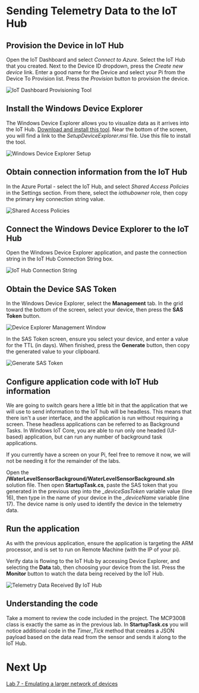 # Sending Telemetry Data to the IoT Hub

## Provision the Device in IoT Hub
Open the IoT Dashboard and select *Connect to Azure*. Select the IoT Hub that you created. Next to the Device ID dropdown, press the *Create new device* link. Enter a good name for the Device and select your Pi from the Device To Provision list. Press the *Provision* button to provision the device. 

![IoT Dashboard Provisioning Tool](./images/IoTDashboardProvisionTool.png)

## Install the Windows Device Explorer
The Windows Device Explorer allows you to visualize data as it arrives into the IoT Hub. 
[Download and install this tool](https://aka.ms/aziotdevexp). Near the bottom of the screen, you will find a link to the *SetupDeviceExplorer.msi* file. Use this file to install the tool.

![Windows Device Explorer Setup](./images/deviceexplorersetup.png)

## Obtain connection information from the IoT Hub
In the Azure Portal - select the IoT Hub, and select *Shared Access Policies* in the Settings section. From there, select the *iothubowner* role, then copy the primary key connection string value. 

![Shared Access Policies](./images/SharedAccessPolicies.png)

## Connect the Windows Device Explorer to the IoT Hub
Open the Windows Device Explorer application, and paste the connection string in the IoT Hub Connection String box.

![IoT Hub Connection String](./images/deviceexplorerconnection.png)

## Obtain the Device SAS Token
In the Windows Device Explorer, select the **Management** tab. In the grid toward the bottom of the screen, select your device, then press the **SAS Token** button.

![Device Explorer Management Window](./images/DeviceManagement.png)

In the SAS Token screen, ensure you select your device, and enter a value for the TTL (in days). When finished, press the **Generate** button, then copy the generated value to your clipboard.

![Generate SAS Token](./images/SASToken.png)

## Configure application code with IoT Hub information
We are going to switch gears here a little bit in that the application that we will use to send information to the IoT hub will be headless. This means that there isn't a user interface, and the application is run without requiring a screen. These headless applications can be referred to as Background Tasks. In Windows IoT Core, you are able to run only one headed (UI-based) application, but can run any number of background task applications.

If you currently have a screen on your Pi, feel free to remove it now, we will not be needing it for the remainder of the labs.

Open the **/WaterLevelSensorBackground/WaterLevelSensorBackground.sln** solution file. Then open **StartupTask.cs**, paste the SAS token that you generated in the previous step into the *_deviceSasToken* variable value (line 16), then type in the name of your device in the *_deviceName* variable (line 17). The device name is only used to identify the device in the telemetry data.

## Run the application
As with the previous application, ensure the application is targeting the ARM processor, and is set to run on Remote Machine (with the IP of your pi).

Verify data is flowing to the IoT Hub by accessing Device Explorer, and selecting the **Data** tab, then choosing your device from the list. Press the **Monitor** button to watch the data being received by the IoT Hub.

![Telemetry Data Received By IoT Hub](./images/telemetry.png)

## Understanding the code
Take a moment to review the code included in the project. The MCP3008 class is exactly the same as in the previous lab. In **StartupTask.cs** you will notice additional code in the *Timer_Tick* method that creates a JSON payload based on the data read from the sensor and sends it along to the IoT Hub.

# Next Up
[Lab 7 - Emulating a larger network of devices](../Lab%207%20-%20Emulating%20a%20larger%20network%20of%20devices/index.md)